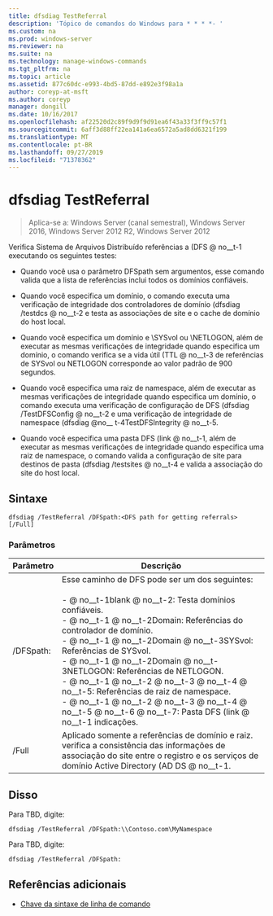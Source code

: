 ```yaml
---
title: dfsdiag TestReferral
description: 'Tópico de comandos do Windows para * * * *- '
ms.custom: na
ms.prod: windows-server
ms.reviewer: na
ms.suite: na
ms.technology: manage-windows-commands
ms.tgt_pltfrm: na
ms.topic: article
ms.assetid: 877c60dc-e993-4bd5-87dd-e892e3f98a1a
author: coreyp-at-msft
ms.author: coreyp
manager: dongill
ms.date: 10/16/2017
ms.openlocfilehash: af22520d2c89f9d9f9d91ea6f43a33f3ff9c57f1
ms.sourcegitcommit: 6aff3d88ff22ea141a6ea6572a5ad8dd6321f199
ms.translationtype: MT
ms.contentlocale: pt-BR
ms.lasthandoff: 09/27/2019
ms.locfileid: "71378362"
---
```

# <a name="dfsdiag-testreferral"></a>dfsdiag TestReferral

>Aplica-se a: Windows Server (canal semestral), Windows Server 2016, Windows Server 2012 R2, Windows Server 2012

Verifica Sistema de Arquivos Distribuído referências a \(DFS @ no__t-1 executando os seguintes testes:  
  
-   Quando você usa o parâmetro DFSpath sem argumentos, esse comando valida que a lista de referências inclui todos os domínios confiáveis.  
  
-   Quando você especifica um domínio, o comando executa uma verificação de integridade dos controladores de domínio \(dfsdiag \/testdcs @ no__t-2 e testa as associações de site e o cache de domínio do host local.  
  
-   Quando você especifica um domínio e \\SYSvol ou \\NETLOGON, além de executar as mesmas verificações de integridade quando especifica um domínio, o comando verifica se a vida útil \(TTL @ no__t-3 de referências de SYSvol ou NETLOGON corresponde ao valor padrão de 900 segundos.  
  
-   Quando você especifica uma raiz de namespace, além de executar as mesmas verificações de integridade quando especifica um domínio, o comando executa uma verificação de configuração de DFS \(dfsdiag \/TestDFSConfig @ no__t-2 e uma verificação de integridade de namespace \(dfsdiag @no__ t-4TestDFSIntegrity @ no__t-5.  
  
-   Quando você especifica uma pasta DFS \(link @ no__t-1, além de executar as mesmas verificações de integridade quando especifica uma raiz de namespace, o comando valida a configuração de site para destinos de pasta \(dfsdiag \/testsites @ no__t-4 e valida a associação do site do host local.  
  
  
  
## <a name="syntax"></a>Sintaxe  
  
```  
dfsdiag /TestReferral /DFSpath:<DFS path for getting referrals> [/Full]  
```  
  
### <a name="parameters"></a>Parâmetros  
  
|Parâmetro|Descrição|  
|-------|--------|  
|\/DFSpath: <path for getting referrals>|Esse caminho de DFS pode ser um dos seguintes:<br /><br />-    @ no__t-1blank @ no__t-2: Testa domínios confiáveis.<br />-    @ no__t-1 @ no__t-2Domain: Referências do controlador de domínio.<br />-    @ no__t-1 @ no__t-2Domain @ no__t-3SYSvol: Referências de SYSvol.<br />-    @ no__t-1 @ no__t-2Domain @ no__t-3NETLOGON: Referências de NETLOGON.<br />-    @ no__t-1 @ no__t-2 @ no__t-3 @ no__t-4 @ no__t-5: Referências de raiz de namespace.<br />-    @ no__t-1 @ no__t-2 @ no__t-3 @ no__t-4 @ no__t-5 @ no__t-6 @ no__t-7: Pasta DFS \(link @ no__t-1 indicações.|  
|\/Full|Aplicado somente a referências de domínio e raiz. verifica a consistência das informações de associação do site entre o registro e os serviços de domínio Active Directory \(AD DS @ no__t-1.|  
  
## <a name="BKMK_Examples"></a>Disso  
Para TBD, digite:  
  
```  
dfsdiag /TestReferral /DFSpath:\\Contoso.com\MyNamespace  
```  
  
Para TBD, digite:  
  
```  
dfsdiag /TestReferral /DFSpath:  
```  
  
## <a name="additional-references"></a>Referências adicionais  
  
-   [Chave da sintaxe de linha de comando](command-line-syntax-key.md)  
  


